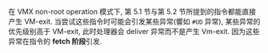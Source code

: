 
在 VMX non-root operation 模式下, 第 5.1 节与第 5.2 节所提到的指令都能直接产生 VM-exit. 当尝试这些指令时可能会引发某些异常(響如 `#UD` 异常), 某些异常的优先级别高于 VM-exit, 此时处理器会 deliver 异常而不是产生 Vm-exit. 因为这些异常在指令的 **fetch 阶段**引发.

